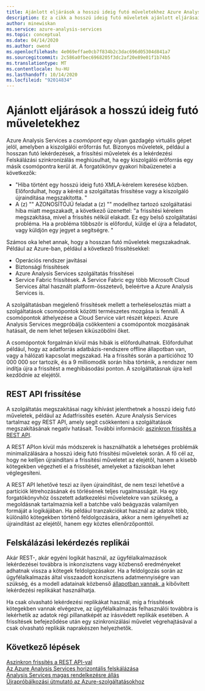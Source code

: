 ```yaml
---
title: Ajánlott eljárások a hosszú ideig futó műveletekhez Azure Analysis Servicesban | Microsoft Docs
description: Ez a cikk a hosszú ideig futó műveletek ajánlott eljárásait ismerteti.
author: minewiskan
ms.service: azure-analysis-services
ms.topic: conceptual
ms.date: 04/14/2020
ms.author: owend
ms.openlocfilehash: 4e069effae0cb7f834b2c3dac696d05304d841a7
ms.sourcegitcommit: 2c586a0fbec6968205f3dc2af20e89e01f1b74b5
ms.translationtype: MT
ms.contentlocale: hu-HU
ms.lasthandoff: 10/14/2020
ms.locfileid: "92014834"
---
```

# <a name="best-practices-for-long-running-operations"></a>Ajánlott eljárások a hosszú ideig futó műveletekhez

Azure Analysis Services a *csomópont* egy olyan gazdagép virtuális gépet jelöl, amelyben a kiszolgálói erőforrás fut. Bizonyos műveletek, például a hosszan futó lekérdezések, a frissítési műveletek és a lekérdezési Felskálázási szinkronizálás meghiúsulhat, ha egy kiszolgálói erőforrás egy másik csomópontra kerül át. A forgatókönyv gyakori hibaüzenetei a következők:

- "Hiba történt egy hosszú ideig futó XMLA-kérelem keresése közben. Előfordulhat, hogy a kérést a szolgáltatás frissítése vagy a kiszolgáló újraindítása megszakította. "
- A (z) "" AZONOSÍTÓJÚ feladat a <guid> (z) "" modellhez tartozó <database> szolgáltatási hiba miatt megszakadt, a következő üzenettel: "a frissítési kérelem megszakítása, mivel a frissítés nélkül elakadt. Ez egy belső szolgáltatási probléma. Ha a probléma többször is előfordul, küldje el újra a feladatot, vagy küldjön egy jegyet a segítségre. "

Számos oka lehet annak, hogy a hosszan futó műveletek megszakadnak. Például az Azure-ban, például a következő frissítésekkel: 
- Operációs rendszer javításai 
- Biztonsági frissítések
- Azure Analysis Services szolgáltatás frissítései
- Service Fabric frissítések. A Service Fabric egy több Microsoft Cloud Services által használt platform-összetevő, beleértve a Azure Analysis Services is.

A szolgáltatásban megjelenő frissítések mellett a terheléselosztás miatt a szolgáltatások csomópontok közötti természetes mozgása is fennáll. A csomópontok áthelyezése a Cloud Service várt részét képezi. Azure Analysis Services megpróbálja csökkenteni a csomópontok mozgásának hatásait, de nem lehet teljesen kiküszöbölni őket. 

A csomópontok forgalmán kívül más hibák is előfordulhatnak. Előfordulhat például, hogy az adatforrás adatbázis-rendszere offline állapotban van, vagy a hálózati kapcsolat megszakad. Ha a frissítés során a partícióhoz 10 000 000 sor tartozik, és a 9 milliomodik során hiba történik, a rendszer nem indítja újra a frissítést a meghibásodási ponton. A szolgáltatásnak újra kell kezdődnie az elejétől. 

## <a name="refresh-rest-api"></a>REST API frissítése

A szolgáltatás megszakításai nagy kihívást jelenthetnek a hosszú ideig futó műveletek, például az Adatfrissítés esetén. Azure Analysis Services tartalmaz egy REST API, amely segít csökkenteni a szolgáltatások megszakításának negatív hatásait. További információ: [aszinkron frissítés a REST API](analysis-services-async-refresh.md).
 
A REST APIon kívül más módszerek is használhatók a lehetséges problémák minimalizálására a hosszú ideig futó frissítési műveletek során. A fő cél az, hogy ne kelljen újraindítani a frissítési műveletet az elejétől, hanem a kisebb kötegekben végezheti el a frissítését, amelyeket a fázisokban lehet véglegesíteni. 
 
A REST API lehetővé teszi az ilyen újraindítást, de nem teszi lehetővé a partíciók létrehozásának és törlésének teljes rugalmasságát. Ha egy forgatókönyvhöz összetett adatkezelési műveletekre van szükség, a megoldásnak tartalmaznia kell a batchbe való beágyazás valamilyen formáját a logikájában. Ha például tranzakciókat használ az adatok több, különálló kötegekben történő feldolgozására, akkor a nem igényelheti az újraindítást az elejétől, hanem egy köztes ellenőrzőponttól. 
 
## <a name="scale-out-query-replicas"></a>Felskálázási lekérdezés replikái

Akár REST-, akár egyéni logikát használ, az ügyfélalkalmazások lekérdezései továbbra is inkonzisztens vagy közbenső eredményeket adhatnak vissza a kötegek feldolgozásakor. Ha a feldolgozás során az ügyfélalkalmazás által visszaadott konzisztens adatmennyiségre van szükség, és a modell adatainak közbenső [állapotban vannak, a](analysis-services-scale-out.md) kibővített lekérdezési replikákat használhatja.

Ha csak olvasható lekérdezési replikákat használ, míg a frissítések kötegekben vannak elvégezve, az ügyfélalkalmazás felhasználói továbbra is lekérhetik az adatok régi pillanatképét az írásvédett replikák esetében. A frissítések befejeződése után egy szinkronizálási művelet végrehajtásával a csak olvasható replikák naprakészen helyezhetők.


## <a name="next-steps"></a>Következő lépések

[Aszinkron frissítés a REST API-val](analysis-services-async-refresh.md)  
[Az Azure Analysis Services horizontális felskálázása](analysis-services-scale-out.md)  
[Analysis Services magas rendelkezésre állás](analysis-services-bcdr.md)  
[Újrapróbálkozási útmutató az Azure-szolgáltatásokhoz](/azure/architecture/best-practices/retry-service-specific)